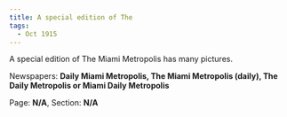 ```yaml
---  
title: A special edition of The  
tags:  
  - Oct 1915  
---  
```

  
A special edition of The Miami Metropolis has many pictures.  
  
Newspapers: **Daily Miami Metropolis, The Miami Metropolis (daily), The Daily Metropolis or Miami Daily Metropolis**  
  
Page: **N/A**, Section: **N/A** 
